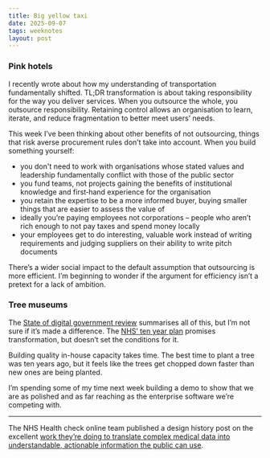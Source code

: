 ```yaml
---
title: Big yellow taxi
date: 2025-09-07
tags: weeknotes
layout: post
---
```


### Pink hotels

I recently wrote about how my understanding of transportation fundamentally shifted. TL;DR transformation is about taking responsibility for the way you deliver services. When you outsource the whole, you outsource responsibility. Retaining control allows an organisation to learn, iterate, and reduce fragmentation to better meet users’ needs.

This week I’ve been thinking about other benefits of not outsourcing, things that risk averse procurement rules don’t take into account. When you build something yourself:

- you don't need to work with organisations whose stated values and leadership fundamentally conflict with those of the public sector
- you fund teams, not projects gaining the benefits of institutional knowledge and first‑hand experience for the organisation
- you retain the expertise to be a more informed buyer, buying smaller things that are easier to assess the value of
- ideally you’re paying employees not corporations – people who aren’t rich enough to not pay taxes and spend money locally
- your employees get to do interesting, valuable work instead of writing requirements and judging suppliers on their ability to write pitch documents

There’s a wider social impact to the default assumption that outsourcing is more efficient. I’m beginning to wonder if the argument for efficiency isn’t a pretext for a lack of ambition.

### Tree museums

The [State of digital government review](https://www.gov.uk/government/publications/state-of-digital-government-review/state-of-digital-government-review) summarises all of this, but I’m not sure if it’s made a difference. The [NHS’ ten year plan](https://www.gov.uk/government/publications/10-year-health-plan-for-england-fit-for-the-future/fit-for-the-future-10-year-health-plan-for-england-executive-summary) promises transformation, but doesn’t set the conditions for it.

Building quality in-house capacity takes time. The best time to plant a tree was ten years ago, but it feels like the trees get chopped down faster than new ones are being planted.

I’m spending some of my time next week building a demo to show that we are as polished and as far reaching as the enterprise software we’re competing with.

---

The NHS Health check online team published a design history post on the excellent [work they’re doing to translate complex medical data into understandable, actionable information the public can use](https://design-history.prevention-services.nhs.uk/nhs-health-check-online/2025/09/cholesterol-results/).
